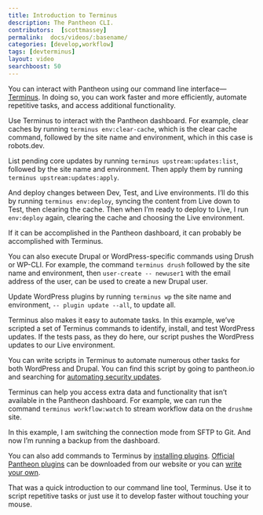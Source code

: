 ```yaml
---
title: Introduction to Terminus
description: The Pantheon CLI.
contributors:  [scottmassey]
permalink:  docs/videos/:basename/
categories: [develop,workflow]
tags: [devterminus]
layout: video
searchboost: 50
---
```


<Youtube src="njN2-z2pDFI" title="Command Line Interface" />

You can interact with Pantheon using our command line interface—[Terminus](/terminus). In doing so, you can work faster and more efficiently, automate repetitive tasks, and access additional functionality.

Use Terminus to interact with the Pantheon dashboard. For example, clear caches by running `terminus env:clear-cache`, which is the clear cache command, followed by the site name and environment, which in this case is robots.dev.

List pending core updates by running `terminus upstream:updates:list`, followed by the site name and environment. Then apply them by running `terminus upstream:updates:apply`.

And deploy changes between Dev, Test, and Live environments. I’ll do this by running `terminus env:deploy`, syncing the content from Live down to Test, then clearing the cache. Then when I’m ready to deploy to Live, I run `env:deploy` again, clearing the cache and choosing the Live environment.

If it can be accomplished in the Pantheon dashboard, it can probably be accomplished with Terminus.


You can also execute Drupal or WordPress-specific commands using Drush or WP-CLI. For example, the command  `terminus drush` followed by the site name and environment, then `user-create -- newuser1` with the email address of the user, can be used to create a new Drupal user.


Update WordPress plugins by running `terminus wp` the site name and environment, `-- plugin update --all`, to update all.

Terminus also makes it easy to automate tasks. In this example, we’ve scripted a set of Terminus commands to identify, install, and test WordPress updates. If the tests pass, as they do here, our script pushes the WordPress updates to our Live environment.

You can write scripts in Terminus to automate numerous other tasks for both WordPress and Drupal. You can find this script by going to pantheon.io and searching for [automating security updates](https://pantheon.io/blog/automating-security-updates-scalewpio).

Terminus can help you access extra data and functionality that isn’t available in the Pantheon dashboard. For example, we can run the command `terminus workflow:watch` to stream workflow data on the `drushme` site.

In this example, I am switching the connection mode from SFTP to Git. And now I’m running a backup from the dashboard.


You can also add commands to Terminus by [installing plugins](/terminus/plugins). [Official Pantheon plugins](/terminus/plugins/directory) can be downloaded from our website or you can [write your own](/terminus/plugins/create).

That was a quick introduction to our command line tool, Terminus. Use it to script repetitive tasks or just use it to develop faster without touching your mouse.
